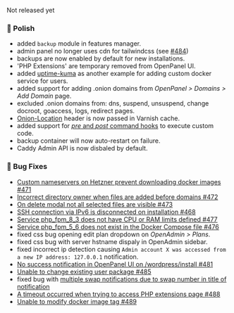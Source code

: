 Not released yet

### 💅 Polish
- added `backup` module in features manager.
- admin panel no longer uses cdn for tailwindcss (see [#484](https://github.com/stefanpejcic/OpenPanel/issues/484))
- backups are now enabled by default for new installations.
- 'PHP Extensions' are temporary removed from OpenPanel UI.
- added [uptime-kuma](https://github.com/louislam/uptime-kuma) as another example for adding custom docker service for users.
- added support for adding .onion domains from *OpenPanel > Domains > Add Domain* page.
- excluded .onion domains from: dns, suspend, unsuspend, change docroot, goaccess, logs, redirect pages.
- [Onion-Location](https://support.torproject.org/onionservices/onion-location/) header is now passed in Varnish cache.
- added support for [*pre* and *post* command hooks](https://dev.openpanel.com/customize.html#Hooks) to execute custom code.
- backup container will now auto-restart on failure.
- Caddy Admin API is now disbaled by default.

### 🐛 Bug Fixes
- [Custom nameservers on Hetzner prevent downloading docker images #471](https://github.com/stefanpejcic/OpenPanel/issues/471)
- [Incorrect directory owner when files are added before domains #472](https://github.com/stefanpejcic/OpenPanel/issues/472)
- [On delete modal not all selected files are visible #473](https://github.com/stefanpejcic/OpenPanel/issues/473)
- [SSH connection via IPv6 is disconnected on installation #468](https://github.com/stefanpejcic/OpenPanel/issues/468)
- [Service php_fpm_8_3 does not have CPU or RAM limits defined #477](https://github.com/stefanpejcic/OpenPanel/issues/477)
- [Service php_fpm_5_6 does not exist in the Docker Compose file #476](https://github.com/stefanpejcic/OpenPanel/issues/476)
- fixed css bug opening edit plan dropdown on *OpenAdmin > Plans*.
- fixed css bug with server hstname dispaly in OpenAdmin sidebar.
- fixed incorrect ip detection causing `Admin account X was accessed from a new IP address: 127.0.0.1` notification.
- [No success notification in OpenPanel UI on /wordpress/install #481](https://github.com/stefanpejcic/OpenPanel/issues/481)
- [Unable to change existing user package #485](https://github.com/stefanpejcic/OpenPanel/issues/485)
- fixed bug with [multiple swap notifications due to swap number in title of notification](https://i.postimg.cc/xTQVrbgp/2025-05-14-11-30.png)
- [A timeout occurred when trying to access PHP extensions page #488](https://github.com/stefanpejcic/OpenPanel/issues/488)
- [Unable to modify docker image tag #489](https://github.com/stefanpejcic/OpenPanel/issues/489)
